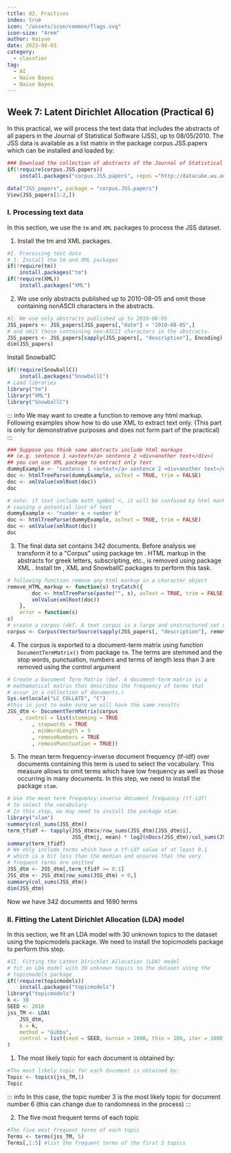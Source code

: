 ```yaml
---
title: 02. Practices
index: true
icon: "/assets/icon/common/flags.svg"
icon-size: "4rem"
author: Haiyue
date: 2023-08-03
category:
  - classfier
tag:
  - AI
  - Naïve Bayes
  - Naive Bayes
---
```



## Week 7: Latent Dirichlet Allocation (Practical 6)
In this practical, we will process the text data that includes the abstracts of all papers in the Journal of Statistical Software (JSS), up to 08/05/2010.
The JSS data is available as a list matrix in the package corpus.JSS.papers which can be
installed and loaded by:

``` R
### Download the collection of abstracts of the Journal of Statistical Software (JSS)
if(!require(corpus.JSS.papers))
    install.packages("corpus.JSS.papers", repos ="http://datacube.wu.ac.at/", type="source")

data("JSS_papers", package = "corpus.JSS.papers")
View(JSS_papers[1:2,])
```

### I. Processing text data
In this section, we use the `tm` and `XML` packages to process the JSS dataset.

1. Install the tm and XML packages.
``` R
#I. Processing text data
# 1. Install the tm and XML packages
if(!require(tm))
    install.packages("tm")
if(!require(XML))
    install.packages("XML")
```

2. We use only abstracts published up to 2010-08-05 and omit those containing nonASCII characters in the abstracts.
``` R
#2. We use only abstracts published up to 2010-08-05
JSS_papers <- JSS_papers[JSS_papers[,"date"] < "2010-08-05",]
# and omit those containing non-ASCII characters in the abstracts.
JSS_papers <- JSS_papers[sapply(JSS_papers[, "description"], Encoding) == "unknown",]
dim(JSS_papers)
```

Install SnowballC
``` R
if(!require(SnowballC))
    install.packages("SnowballC")
# Load libraries
library("tm")
library("XML")
library("SnowballC")
```
::: info
We may want to create a function to remove any html markup. Following examples show how to do use XML to extract text only. (This part is only for demonstrative purposes and does not form part of the practical)
:::
``` R
### Suppose you think some abstracts include html markups
## (e.g. sentence 1 <a>text</a> sentence 2 <div>another text</div>)
## you can use XML package to extract only text
dummyExample <- "sentence 1 <a>text</a> sentence 2 <div>another text</div>"
doc <- htmlTreeParse(dummyExample, asText = TRUE, trim = FALSE)
doc <- xmlValue(xmlRoot(doc))
doc
```

``` R
# note: if text include math symbol <, it will be confused by html markups
# causing a potential lost of text
dummyExample <- "number a < number b"
doc <- htmlTreeParse(dummyExample, asText = TRUE, trim = FALSE)
doc <- xmlValue(xmlRoot(doc))
doc
```

3. The final data set contains 342 documents. Before analysis we transform it to a "Corpus" using package tm . HTML markup in the abstracts for greek letters, subscripting, etc., is removed using package XML . Install tm , XML and SnowballC packages to perform this task.

``` R
# following function remove any html markup in a character object
remove_HTML_markup <- function(s) tryCatch({
        doc <- htmlTreeParse(paste("", s), asText = TRUE, trim = FALSE),
        xmlValue(xmlRoot(doc))
    }, 
    error = function(s) 
s)
# create a corpus (def. A text corpus is a large and unstructured set of texts)
corpus <- Corpus(VectorSource(sapply(JSS_papers[, "description"], remove_HTML_markup)))
```


4. The corpus is exported to a document-term matrix using function `DocumentTermMatrix()` from package `tm`. The terms are stemmed and the stop words, punctuation, numbers and terms of length less than 3 are removed using the control argument

``` R
# Create a Document Term Matrix (def. A document-term matrix is a
# mathematical matrix that describes the frequency of terms that
# occur in a collection of documents.)
Sys.setlocale("LC_COLLATE", "C")
#this is just to make sure we will have the same results
JSS_dtm <- DocumentTermMatrix(corpus
    , control = list(stemming = TRUE
        , stopwords = TRUE
        , minWordLength = 3
        , removeNumbers = TRUE
        , removePunctuation = TRUE))
```

5. The mean term frequency-inverse document frequency (tf-idf) over documents containing this term is used to select the vocabulary. This measure allows to omit terms which have low frequency as well as those occurring in many documents. In this step, we need to install the package `stam`.
``` R
# Use the mean term frequency-inverse document frequency (tf-idf)
# to select the vocabulary
# In this step, we may need to install the package stam.
library("slam")
summary(col_sums(JSS_dtm))
term_tfidf <- tapply(JSS_dtm$v/row_sums(JSS_dtm)[JSS_dtm$i],
                     JSS_dtm$j, mean) * log2(nDocs(JSS_dtm)/col_sums(JSS_dtm > 0))
summary(term_tfidf)
# We only include terms which have a tf-idf value of at least 0.1
# which is a bit less than the median and ensures that the very
# frequent terms are omitted
JSS_dtm <- JSS_dtm[,term_tfidf >= 0.1]
JSS_dtm <- JSS_dtm[row_sums(JSS_dtm) > 0,]
summary(col_sums(JSS_dtm))
dim(JSS_dtm)
```

Now we have 342 documents and 1690 terms

### II. Fitting the Latent Dirichlet Allocation (LDA) model

In this section, we fit an LDA model with 30 unknown topics to the dataset using the topicmodels package. We need to install the topicmodels package to perform this step.

``` R
#II. Fitting the Latent Dirichlet Allocation (LDA) model
# fit an LDA model with 30 unknown topics to the dataset using the
# topicmodels package
if(!require(topicmodels))
    install.packages("topicmodels")
library("topicmodels")
k <- 30
SEED <- 2010
jss_TM <- LDA(
    JSS_dtm, 
    k = k, 
    method = "Gibbs", 
    control = list(seed = SEED, burnin = 1000, thin = 100, iter = 1000)
)
```

1. The most likely topic for each document is obtained by:
``` R
#The most likely topic for each document is obtained by:
Topic <- topics(jss_TM,1)
Topic
```

::: info
In this case, the topic number 3 is the most likely topic for document number 6 (this can change due to randomness in the process)
:::

2. The five most frequent terms of each topic
``` R
#The five most frequent terms of each topic
Terms <- terms(jss_TM, 5)
Terms[,1:5] #list the frequent terms of the first 5 topics
```